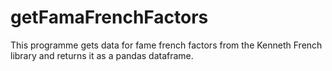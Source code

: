 # getFamaFrenchFactors
This programme gets data for fame french factors from the Kenneth French library and returns it as a pandas dataframe.
